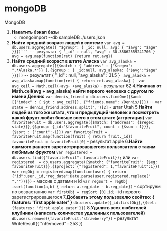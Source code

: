 # mongoDB
MongoDB
1. **Накатить бэкап базы** 
	-  mongoimport --db sampleDB ./users.json 
2. **Найти средний возраст людей в системе**
``var avg = db.users.aggregate({ "$group": { _id: null, avg: { "$avg": "$age" }}})``` -- результат { "_id" : null, "avg" : 30.38862559241706 }  
avg = avg.map(function(ret) {return ret.avg})``
3.  **Найти средний возраст в штате Аляска**
  ``var avg_alaska = db.users.aggregate([{$match : { "address" : {"$regex": ".*Alaska.*"}} },{$group : { _id:null, avg_alaska: {"$avg":"$age" }}}])`` -- результат { "_id" : null, "avg_alaska" : 31.5 }
   `` avg_alaska = avg_alaska.map(function(ret) { return ret.avg_alaska} )``
   `` var avg_ceil = Math.ceil(+avg+ +avg_alaska)`` - результат 62 
 4.**Начиная от Math.ceil(avg + avg_alaska) найти первого человека с другом по имени Деннис**
``var dennis_friend = db.users.findOne({$and: [{"index" : { $gt : avg_ceil}}, {"friends.name": /Dennis/}]})`` -- 
``var state = dennis_friend.address.split(',')[2]`` - штат Utah
5.**Найти людей из того же штата, что и предыдущий человек и посмотреть какой фрукт любят больше всего в этом штате (аггрегация)**
``var favoriteFruit = db.users.aggregate({$match: {"address": {$regex: state}}},{$group: {_id:"$favoriteFruit", count : {$sum : 1}}},{$sort : {"count":-1}})``
``var favoriteFruit = favoriteFruit.map(function(fruit) { return fruit._id})``
``favouriteFruit = favoriteFruit[0]`` - результат apple
 6.**Найти саммого раннего зарегистрировавшегося пользователя с таким любимым фруктом**
``var registered = db.users.find({"favoriteFruit": favouriteFruit});``
или ``var registered  = db.users.aggregate({$match: {"favoriteFruit": {$eq: favouriteFruit}}},{$project: {"registered": 1,"favoriteFruit":1}})``
``var regObj = registered.map(function(user) { return {"id":user._id,"reg_date":Date.parse(user.registered.replace(" ",""))}})`` - массив с датами и id
``var regSort = regObj .sort(function(a,b) { return a.reg_date - b.reg_date})`` - сортируем по возрастанию
``var firstObj = regSort [0].id;``- id первого зарегистрировашегося
7.**Добавить этому пользовелю свойтво: { features: 'first apple eater' }**
``db.users.update({_id:firstObj},{$set: {features: 'first apple eater'}})``
8.**Удалить всех любителей клубники (написать количество удаленных пользователей)**
``db.users.remove({favoriteFruit:"strawberry"})`` - результат WriteResult({ "nRemoved" : 253 })
